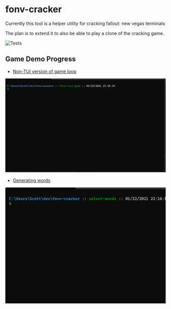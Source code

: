 # fonv-cracker

Currently this tool is a helper utility for cracking fallout: new vegas terminals

The plan is to extend it to also be able to play a clone of the cracking game.

![Tests](https://github.com/scottnm/fonv-cracker/workflows/Tests/badge.svg)

## Game Demo Progress

- [Non-TUI version of game loop](https://github.com/scottnm/fonv-cracker/commit/93181fa)

![Animation of non-TUI game loop](demo/02-non-tui-game.gif)

- [Generating words](https://github.com/scottnm/fonv-cracker/commit/bf43b7ce1ba3e12ff41b8950f6de8fe6e9169a57)

![Animation of words being generated](demo/01-generate-words.gif)
